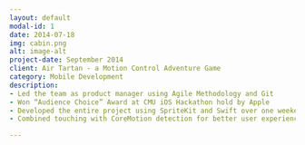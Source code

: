```yaml
---
layout: default
modal-id: 1
date: 2014-07-18
img: cabin.png
alt: image-alt
project-date: September 2014
client: Air Tartan - a Motion Control Adventure Game
category: Mobile Development
description:
- Led the team as product manager using Agile Methodology and Git
- Won “Audience Choice” Award at CMU iOS Hackathon hold by Apple
- Developed the entire project using SpriteKit and Swift over one weekend
- Combined touching with CoreMotion detection for better user experience

---
```

